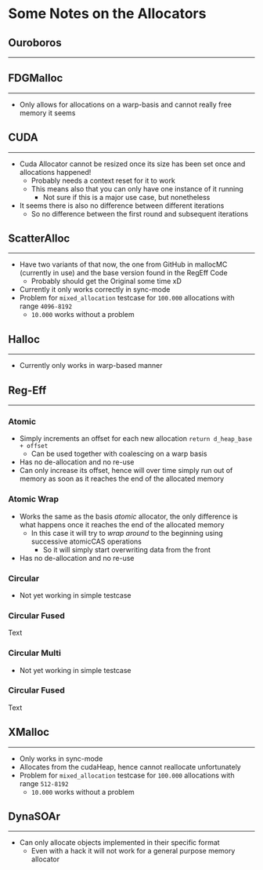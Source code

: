 # Some Notes on the Allocators

## Ouroboros
---

## FDGMalloc
---
* Only allows for allocations on a warp-basis and cannot really free memory it seems

## CUDA
---
* Cuda Allocator cannot be resized once its size has been set once and allocations happened!
  * Probably needs a context reset for it to work
  * This means also that you can only have one instance of it running
    * Not sure if this is a major use case, but nonetheless
* It seems there is also no difference between different iterations
  * So no difference between the first round and subsequent iterations

## ScatterAlloc
---
* Have two variants of that now, the one from GitHub in mallocMC (currently in use) and the base version found in the RegEff Code
  * Probably should get the Original some time xD
* Currently it only works correctly in sync-mode
* Problem for `mixed_allocation` testcase for `100.000` allocations with range `4096-8192`
  * `10.000` works without a problem

## Halloc
---
* Currently only works in warp-based manner

## Reg-Eff
---
### Atomic
* Simply increments an offset for each new allocation `return d_heap_base + offset`
  * Can be used together with coalescing on a warp basis
* Has no de-allocation and no re-use
* Can only increase its offset, hence will over time simply run out of memory as soon as it reaches the end of the allocated memory
### Atomic Wrap
* Works the same as the basis *atomic* allocator, the only difference is what happens once it reaches the end of the allocated memory
  * In this case it will try to *wrap around* to the beginning using successive atomicCAS operations
    * So it will simply start overwriting data from the front
* Has no de-allocation and no re-use
### Circular
* Not yet working in simple testcase
### Circular Fused
Text
### Circular Multi
* Not yet working in simple testcase
### Circular Fused
Text

## XMalloc
---
* Only works in sync-mode
* Allocates from the cudaHeap, hence cannot reallocate unfortunately
* Problem for `mixed_allocation` testcase for `100.000` allocations with range `512-8192`
  * `10.000` works without a problem

## DynaSOAr
---
* Can only allocate objects implemented in their specific format
  * Even with a hack it will not work for a general purpose memory allocator